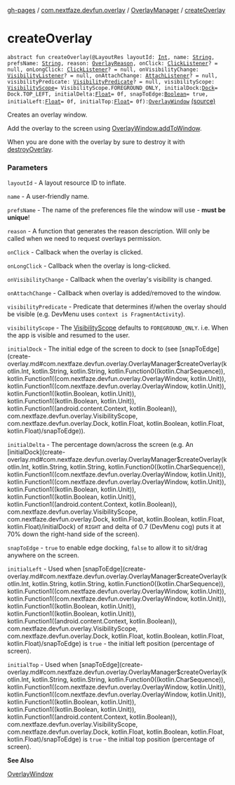 [gh-pages](../../index.md) / [com.nextfaze.devfun.overlay](../index.md) / [OverlayManager](index.md) / [createOverlay](./create-overlay.md)

# createOverlay

`abstract fun createOverlay(@LayoutRes layoutId: `[`Int`](https://kotlinlang.org/api/latest/jvm/stdlib/kotlin/-int/index.html)`, name: `[`String`](https://kotlinlang.org/api/latest/jvm/stdlib/kotlin/-string/index.html)`, prefsName: `[`String`](https://kotlinlang.org/api/latest/jvm/stdlib/kotlin/-string/index.html)`, reason: `[`OverlayReason`](../-overlay-reason.md)`, onClick: `[`ClickListener`](../-click-listener.md)`? = null, onLongClick: `[`ClickListener`](../-click-listener.md)`? = null, onVisibilityChange: `[`VisibilityListener`](../-visibility-listener.md)`? = null, onAttachChange: `[`AttachListener`](../-attach-listener.md)`? = null, visibilityPredicate: `[`VisibilityPredicate`](../-visibility-predicate.md)`? = null, visibilityScope: `[`VisibilityScope`](../-visibility-scope/index.md)` = VisibilityScope.FOREGROUND_ONLY, initialDock: `[`Dock`](../-dock/index.md)` = Dock.TOP_LEFT, initialDelta: `[`Float`](https://kotlinlang.org/api/latest/jvm/stdlib/kotlin/-float/index.html)` = 0f, snapToEdge: `[`Boolean`](https://kotlinlang.org/api/latest/jvm/stdlib/kotlin/-boolean/index.html)` = true, initialLeft: `[`Float`](https://kotlinlang.org/api/latest/jvm/stdlib/kotlin/-float/index.html)` = 0f, initialTop: `[`Float`](https://kotlinlang.org/api/latest/jvm/stdlib/kotlin/-float/index.html)` = 0f): `[`OverlayWindow`](../-overlay-window/index.md) [(source)](https://github.com/NextFaze/dev-fun/tree/master/devfun/src/main/java/com/nextfaze/devfun/overlay/Overlays.kt#L75)

Creates an overlay window.

Add the overlay to the screen using [OverlayWindow.addToWindow](../-overlay-window/add-to-window.md).

When you are done with the overlay by sure to destroy it with [destroyOverlay](destroy-overlay.md).

### Parameters

`layoutId` - A layout resource ID to inflate.

`name` - A user-friendly name.

`prefsName` - The name of the preferences file the window will use - **must be unique**!

`reason` - A function that generates the reason description. Will only be called when we need to request overlays permission.

`onClick` - Callback when the overlay is clicked.

`onLongClick` - Callback when the overlay is long-clicked.

`onVisibilityChange` - Callback when the overlay's visibility is changed.

`onAttachChange` - Callback when overlay is added/removed to the window.

`visibilityPredicate` - Predicate that determines if/when the overlay should be visible (e.g. DevMenu uses `context is FragmentActivity`).

`visibilityScope` - The [VisibilityScope](../-visibility-scope/index.md) defaults to `FOREGROUND_ONLY`. i.e. When the app is visible and resumed to the user.

`initialDock` - The initial edge of the screen to dock to (see [snapToEdge](create-overlay.md#com.nextfaze.devfun.overlay.OverlayManager$createOverlay(kotlin.Int, kotlin.String, kotlin.String, kotlin.Function0((kotlin.CharSequence)), kotlin.Function1((com.nextfaze.devfun.overlay.OverlayWindow, kotlin.Unit)), kotlin.Function1((com.nextfaze.devfun.overlay.OverlayWindow, kotlin.Unit)), kotlin.Function1((kotlin.Boolean, kotlin.Unit)), kotlin.Function1((kotlin.Boolean, kotlin.Unit)), kotlin.Function1((android.content.Context, kotlin.Boolean)), com.nextfaze.devfun.overlay.VisibilityScope, com.nextfaze.devfun.overlay.Dock, kotlin.Float, kotlin.Boolean, kotlin.Float, kotlin.Float)/snapToEdge)).

`initialDelta` - The percentage down/across the screen (e.g. An [initialDock](create-overlay.md#com.nextfaze.devfun.overlay.OverlayManager$createOverlay(kotlin.Int, kotlin.String, kotlin.String, kotlin.Function0((kotlin.CharSequence)), kotlin.Function1((com.nextfaze.devfun.overlay.OverlayWindow, kotlin.Unit)), kotlin.Function1((com.nextfaze.devfun.overlay.OverlayWindow, kotlin.Unit)), kotlin.Function1((kotlin.Boolean, kotlin.Unit)), kotlin.Function1((kotlin.Boolean, kotlin.Unit)), kotlin.Function1((android.content.Context, kotlin.Boolean)), com.nextfaze.devfun.overlay.VisibilityScope, com.nextfaze.devfun.overlay.Dock, kotlin.Float, kotlin.Boolean, kotlin.Float, kotlin.Float)/initialDock) of `RIGHT` and delta of 0.7 (DevMenu cog) puts it at 70% down the right-hand side of the screen).

`snapToEdge` - `true` to enable edge docking, `false` to allow it to sit/drag anywhere on the screen.

`initialLeft` - Used when [snapToEdge](create-overlay.md#com.nextfaze.devfun.overlay.OverlayManager$createOverlay(kotlin.Int, kotlin.String, kotlin.String, kotlin.Function0((kotlin.CharSequence)), kotlin.Function1((com.nextfaze.devfun.overlay.OverlayWindow, kotlin.Unit)), kotlin.Function1((com.nextfaze.devfun.overlay.OverlayWindow, kotlin.Unit)), kotlin.Function1((kotlin.Boolean, kotlin.Unit)), kotlin.Function1((kotlin.Boolean, kotlin.Unit)), kotlin.Function1((android.content.Context, kotlin.Boolean)), com.nextfaze.devfun.overlay.VisibilityScope, com.nextfaze.devfun.overlay.Dock, kotlin.Float, kotlin.Boolean, kotlin.Float, kotlin.Float)/snapToEdge) is `true` - the initial left position (percentage of screen).

`initialTop` - Used when [snapToEdge](create-overlay.md#com.nextfaze.devfun.overlay.OverlayManager$createOverlay(kotlin.Int, kotlin.String, kotlin.String, kotlin.Function0((kotlin.CharSequence)), kotlin.Function1((com.nextfaze.devfun.overlay.OverlayWindow, kotlin.Unit)), kotlin.Function1((com.nextfaze.devfun.overlay.OverlayWindow, kotlin.Unit)), kotlin.Function1((kotlin.Boolean, kotlin.Unit)), kotlin.Function1((kotlin.Boolean, kotlin.Unit)), kotlin.Function1((android.content.Context, kotlin.Boolean)), com.nextfaze.devfun.overlay.VisibilityScope, com.nextfaze.devfun.overlay.Dock, kotlin.Float, kotlin.Boolean, kotlin.Float, kotlin.Float)/snapToEdge) is `true` - the initial top position (percentage of screen).

**See Also**

[OverlayWindow](../-overlay-window/index.md)

